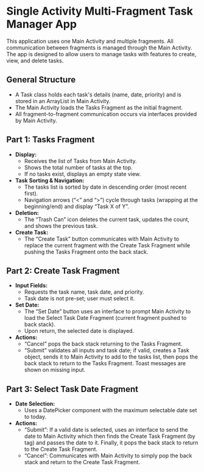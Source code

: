 # Single Activity Multi-Fragment Task Manager App

This application uses one Main Activity and multiple fragments. All communication between fragments is managed through the Main Activity. The app is designed to allow users to manage tasks with features to create, view, and delete tasks.

## General Structure
- A Task class holds each task's details (name, date, priority) and is stored in an ArrayList in Main Activity.
- The Main Activity loads the Tasks Fragment as the initial fragment.
- All fragment-to-fragment communication occurs via interfaces provided by Main Activity.

## Part 1: Tasks Fragment
- **Display:**  
  - Receives the list of Tasks from Main Activity.
  - Shows the total number of tasks at the top.
  - If no tasks exist, displays an empty state view.
- **Task Sorting & Navigation:**  
  - The tasks list is sorted by date in descending order (most recent first).
  - Navigation arrows (“<” and “>”) cycle through tasks (wrapping at the beginning/end) and display “Task X of Y”.
- **Deletion:**  
  - The “Trash Can” icon deletes the current task, updates the count, and shows the previous task.
- **Create Task:**  
  - The “Create Task” button communicates with Main Activity to replace the current fragment with the Create Task Fragment while pushing the Tasks Fragment onto the back stack.

## Part 2: Create Task Fragment
- **Input Fields:**  
  - Requests the task name, task date, and priority.
  - Task date is not pre-set; user must select it.
- **Set Date:**  
  - The “Set Date” button uses an interface to prompt Main Activity to load the Select Task Date Fragment (current fragment pushed to back stack).
  - Upon return, the selected date is displayed.
- **Actions:**  
  - “Cancel” pops the back stack returning to the Tasks Fragment.
  - “Submit” validates all inputs and task date; if valid, creates a Task object, sends it to Main Activity to add to the tasks list, then pops the back stack to return to the Tasks Fragment. Toast messages are shown on missing input.

## Part 3: Select Task Date Fragment
- **Date Selection:**  
  - Uses a DatePicker component with the maximum selectable date set to today.
- **Actions:**  
  - “Submit”: If a valid date is selected, uses an interface to send the date to Main Activity which then finds the Create Task Fragment (by tag) and passes the date to it. Finally, it pops the back stack to return to the Create Task Fragment.
  - “Cancel”: Communicates with Main Activity to simply pop the back stack and return to the Create Task Fragment.

